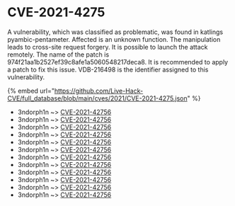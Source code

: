 # CVE-2021-4275

A vulnerability, which was classified as problematic, was found in katlings pyambic-pentameter. Affected is an unknown function. The manipulation leads to cross-site request forgery. It is possible to launch the attack remotely. The name of the patch is 974f21aa1b2527ef39c8afe1a5060548217deca8. It is recommended to apply a patch to fix this issue. VDB-216498 is the identifier assigned to this vulnerability.

{% embed url="https://github.com/Live-Hack-CVE/full_database/blob/main/cves/2021/CVE-2021-4275.json" %}


* 3ndorph1n ~> [CVE-2021-42756](https://www.alice-snow.ru/2021/database/cve-2021-4275/cve-2021-42756-3ndorph1n)
* 3ndorph1n ~> [CVE-2021-42756](https://www.alice-snow.ru/2021/database/cve-2021-4275/cve-2021-42756-3ndorph1n)
* 3ndorph1n ~> [CVE-2021-42756](https://www.alice-snow.ru/2021/database/cve-2021-4275/cve-2021-42756-3ndorph1n)
* 3ndorph1n ~> [CVE-2021-42756](https://www.alice-snow.ru/2021/database/cve-2021-4275/cve-2021-42756-3ndorph1n)
* 3ndorph1n ~> [CVE-2021-42756](https://www.alice-snow.ru/2021/database/cve-2021-4275/cve-2021-42756-3ndorph1n)
* 3ndorph1n ~> [CVE-2021-42756](https://www.alice-snow.ru/2021/database/cve-2021-4275/cve-2021-42756-3ndorph1n)
* 3ndorph1n ~> [CVE-2021-42756](https://www.alice-snow.ru/2021/database/cve-2021-4275/cve-2021-42756-3ndorph1n)
* 3ndorph1n ~> [CVE-2021-42756](https://www.alice-snow.ru/2021/database/cve-2021-4275/cve-2021-42756-3ndorph1n)
* 3ndorph1n ~> [CVE-2021-42756](https://www.alice-snow.ru/2021/database/cve-2021-4275/cve-2021-42756-3ndorph1n)
* 3ndorph1n ~> [CVE-2021-42756](https://www.alice-snow.ru/2021/database/cve-2021-4275/cve-2021-42756-3ndorph1n)
* 3ndorph1n ~> [CVE-2021-42756](https://www.alice-snow.ru/2021/database/cve-2021-4275/cve-2021-42756-3ndorph1n)
* 3ndorph1n ~> [CVE-2021-42756](https://www.alice-snow.ru/2021/database/cve-2021-4275/cve-2021-42756-3ndorph1n)